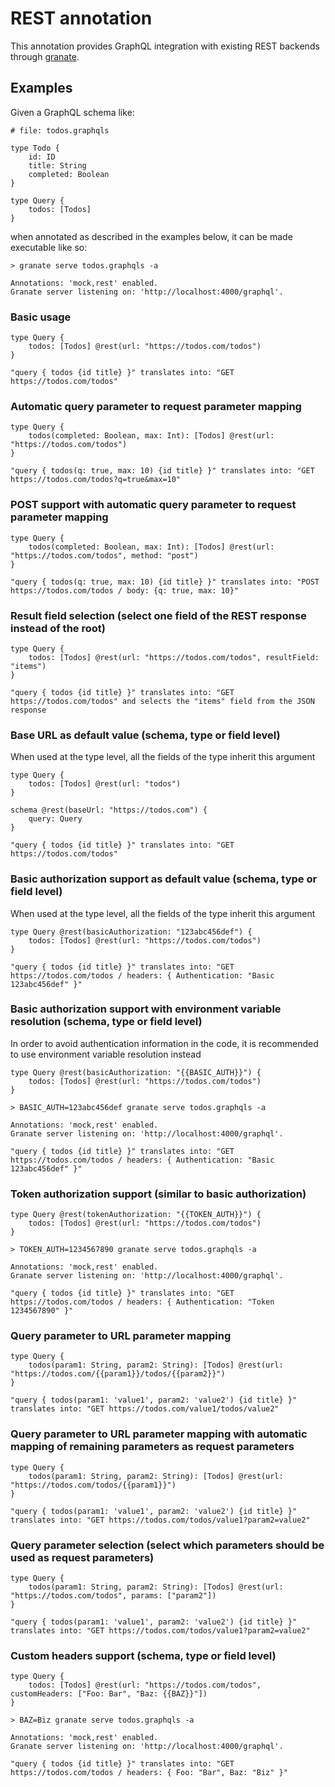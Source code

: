 # REST annotation

This annotation provides GraphQL integration with existing REST backends through [granate](https://github.com/almilo/granate).

## Examples

Given a GraphQL schema like:

```
# file: todos.graphqls

type Todo {
    id: ID
    title: String
    completed: Boolean
}

type Query {
    todos: [Todos]
}
```

when annotated as described in the examples below, it can be made executable like so:

```
> granate serve todos.graphqls -a

Annotations: 'mock,rest' enabled.
Granate server listening on: 'http://localhost:4000/graphql'.
```

### Basic usage

```
type Query {
    todos: [Todos] @rest(url: "https://todos.com/todos")
}
```

```
"query { todos {id title} }" translates into: "GET https://todos.com/todos"
```

### Automatic query parameter to request parameter mapping

```
type Query {
    todos(completed: Boolean, max: Int): [Todos] @rest(url: "https://todos.com/todos")
}
```

```
"query { todos(q: true, max: 10) {id title} }" translates into: "GET https://todos.com/todos?q=true&max=10"
```

### POST support with automatic query parameter to request parameter mapping

```
type Query {
    todos(completed: Boolean, max: Int): [Todos] @rest(url: "https://todos.com/todos", method: "post")
}
```

```
"query { todos(q: true, max: 10) {id title} }" translates into: "POST https://todos.com/todos / body: {q: true, max: 10}"
```

### Result field selection (select one field of the REST response instead of the root)

```
type Query {
    todos: [Todos] @rest(url: "https://todos.com/todos", resultField: "items")
}
```

```
"query { todos {id title} }" translates into: "GET https://todos.com/todos" and selects the "items" field from the JSON response
```

### Base URL as default value (schema, type or field level)
When used at the type level, all the fields of the type inherit this argument

```
type Query {
    todos: [Todos] @rest(url: "todos")
}

schema @rest(baseUrl: "https://todos.com") {
    query: Query
}
```

```
"query { todos {id title} }" translates into: "GET https://todos.com/todos"
```

### Basic authorization support as default value (schema, type or field level)
When used at the type level, all the fields of the type inherit this argument

```
type Query @rest(basicAuthorization: "123abc456def") {
    todos: [Todos] @rest(url: "https://todos.com/todos")
}
```

```
"query { todos {id title} }" translates into: "GET https://todos.com/todos / headers: { Authentication: "Basic 123abc456def" }"
```

### Basic authorization support with environment variable resolution (schema, type or field level)
In order to avoid authentication information in the code, it is recommended to use environment variable resolution instead

```
type Query @rest(basicAuthorization: "{{BASIC_AUTH}}") {
    todos: [Todos] @rest(url: "https://todos.com/todos")
}
```

```
> BASIC_AUTH=123abc456def granate serve todos.graphqls -a

Annotations: 'mock,rest' enabled.
Granate server listening on: 'http://localhost:4000/graphql'.
```

```
"query { todos {id title} }" translates into: "GET https://todos.com/todos / headers: { Authentication: "Basic 123abc456def" }"
```

### Token authorization support (similar to basic authorization)

```
type Query @rest(tokenAuthorization: "{{TOKEN_AUTH}}") {
    todos: [Todos] @rest(url: "https://todos.com/todos")
}
```

```
> TOKEN_AUTH=1234567890 granate serve todos.graphqls -a

Annotations: 'mock,rest' enabled.
Granate server listening on: 'http://localhost:4000/graphql'.
```

```
"query { todos {id title} }" translates into: "GET https://todos.com/todos / headers: { Authentication: "Token 1234567890" }"
```

### Query parameter to URL parameter mapping

```
type Query {
    todos(param1: String, param2: String): [Todos] @rest(url: "https://todos.com/{{param1}}/todos/{{param2}}")
}
```

```
"query { todos(param1: 'value1', param2: 'value2') {id title} }" translates into: "GET https://todos.com/value1/todos/value2"
```

### Query parameter to URL parameter mapping with automatic mapping of remaining parameters as request parameters

```
type Query {
    todos(param1: String, param2: String): [Todos] @rest(url: "https://todos.com/todos/{{param1}}")
}
```

```
"query { todos(param1: 'value1', param2: 'value2') {id title} }" translates into: "GET https://todos.com/todos/value1?param2=value2"
```

### Query parameter selection (select which parameters should be used as request parameters)

```
type Query {
    todos(param1: String, param2: String): [Todos] @rest(url: "https://todos.com/todos", params: ["param2"])
}
```

```
"query { todos(param1: 'value1', param2: 'value2') {id title} }" translates into: "GET https://todos.com/todos/value1?param2=value2"
```

### Custom headers support (schema, type or field level)

```
type Query {
    todos: [Todos] @rest(url: "https://todos.com/todos", customHeaders: ["Foo: Bar", "Baz: {{BAZ}}"])
}
```

```
> BAZ=Biz granate serve todos.graphqls -a

Annotations: 'mock,rest' enabled.
Granate server listening on: 'http://localhost:4000/graphql'.
```

```
"query { todos {id title} }" translates into: "GET https://todos.com/todos / headers: { Foo: "Bar", Baz: "Biz" }"
```
